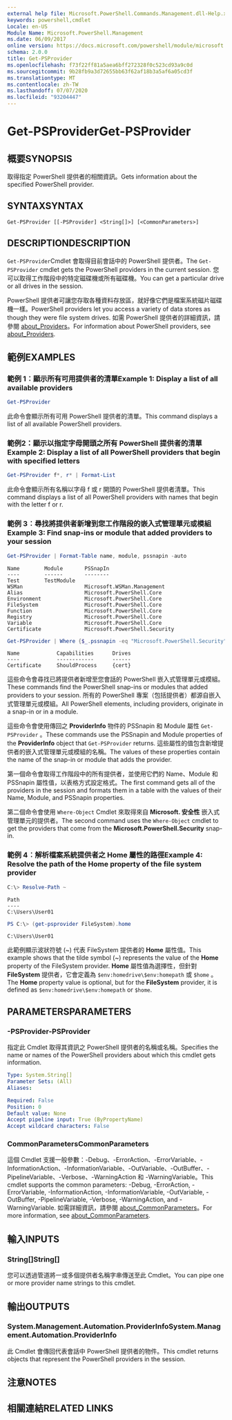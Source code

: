 ```yaml
---
external help file: Microsoft.PowerShell.Commands.Management.dll-Help.xml
keywords: powershell,cmdlet
Locale: en-US
Module Name: Microsoft.PowerShell.Management
ms.date: 06/09/2017
online version: https://docs.microsoft.com/powershell/module/microsoft.powershell.management/get-psprovider?view=powershell-6&WT.mc_id=ps-gethelp
schema: 2.0.0
title: Get-PSProvider
ms.openlocfilehash: f73f22ff81a5aea6bff272328f0c523cd93a9c0d
ms.sourcegitcommit: 9b28fb9a3d72655bb63f62af18b3a5af6a05cd3f
ms.translationtype: MT
ms.contentlocale: zh-TW
ms.lasthandoff: 07/07/2020
ms.locfileid: "93204447"
---
```

# <span data-ttu-id="53f60-103">Get-PSProvider</span><span class="sxs-lookup"><span data-stu-id="53f60-103">Get-PSProvider</span></span>

## <span data-ttu-id="53f60-104">概要</span><span class="sxs-lookup"><span data-stu-id="53f60-104">SYNOPSIS</span></span>
<span data-ttu-id="53f60-105">取得指定 PowerShell 提供者的相關資訊。</span><span class="sxs-lookup"><span data-stu-id="53f60-105">Gets information about the specified PowerShell provider.</span></span>

## <span data-ttu-id="53f60-106">SYNTAX</span><span class="sxs-lookup"><span data-stu-id="53f60-106">SYNTAX</span></span>

```
Get-PSProvider [[-PSProvider] <String[]>] [<CommonParameters>]
```

## <span data-ttu-id="53f60-107">DESCRIPTION</span><span class="sxs-lookup"><span data-stu-id="53f60-107">DESCRIPTION</span></span>

<span data-ttu-id="53f60-108">`Get-PSProvider`Cmdlet 會取得目前會話中的 PowerShell 提供者。</span><span class="sxs-lookup"><span data-stu-id="53f60-108">The `Get-PSProvider` cmdlet gets the PowerShell providers in the current session.</span></span>
<span data-ttu-id="53f60-109">您可以取得工作階段中的特定磁碟機或所有磁碟機。</span><span class="sxs-lookup"><span data-stu-id="53f60-109">You can get a particular drive or all drives in the session.</span></span>

<span data-ttu-id="53f60-110">PowerShell 提供者可讓您存取各種資料存放區，就好像它們是檔案系統磁片磁碟機一樣。</span><span class="sxs-lookup"><span data-stu-id="53f60-110">PowerShell providers let you access a variety of data stores as though they were file system drives.</span></span>
<span data-ttu-id="53f60-111">如需 PowerShell 提供者的詳細資訊，請參閱 [about_Providers](../Microsoft.PowerShell.Core/About/about_Providers.md)。</span><span class="sxs-lookup"><span data-stu-id="53f60-111">For information about PowerShell providers, see [about_Providers](../Microsoft.PowerShell.Core/About/about_Providers.md).</span></span>

## <span data-ttu-id="53f60-112">範例</span><span class="sxs-lookup"><span data-stu-id="53f60-112">EXAMPLES</span></span>

### <span data-ttu-id="53f60-113">範例 1︰顯示所有可用提供者的清單</span><span class="sxs-lookup"><span data-stu-id="53f60-113">Example 1: Display a list of all available providers</span></span>

```powershell
Get-PSProvider
```

<span data-ttu-id="53f60-114">此命令會顯示所有可用 PowerShell 提供者的清單。</span><span class="sxs-lookup"><span data-stu-id="53f60-114">This command displays a list of all available PowerShell providers.</span></span>

### <span data-ttu-id="53f60-115">範例2：顯示以指定字母開頭之所有 PowerShell 提供者的清單</span><span class="sxs-lookup"><span data-stu-id="53f60-115">Example 2: Display a list of all PowerShell providers that begin with specified letters</span></span>

```powershell
Get-PSProvider f*, r* | Format-List
```

<span data-ttu-id="53f60-116">此命令會顯示所有名稱以字母 f 或 r 開頭的 PowerShell 提供者清單。</span><span class="sxs-lookup"><span data-stu-id="53f60-116">This command displays a list of all PowerShell providers with names that begin with the letter f or r.</span></span>

### <span data-ttu-id="53f60-117">範例 3︰尋找將提供者新增到您工作階段的嵌入式管理單元或模組</span><span class="sxs-lookup"><span data-stu-id="53f60-117">Example 3: Find snap-ins or module that added providers to your session</span></span>

```powershell
Get-PSProvider | Format-Table name, module, pssnapin -auto
```

```Output
Name        Module       PSSnapIn
----        ------       --------
Test        TestModule
WSMan                    Microsoft.WSMan.Management
Alias                    Microsoft.PowerShell.Core
Environment              Microsoft.PowerShell.Core
FileSystem               Microsoft.PowerShell.Core
Function                 Microsoft.PowerShell.Core
Registry                 Microsoft.PowerShell.Core
Variable                 Microsoft.PowerShell.Core
Certificate              Microsoft.PowerShell.Security
```

```powershell
Get-PSProvider | Where {$_.pssnapin -eq "Microsoft.PowerShell.Security"}
```

```Output
Name            Capabilities      Drives
----            ------------      ------
Certificate     ShouldProcess     {cert}
```

<span data-ttu-id="53f60-118">這些命令會尋找已將提供者新增至您會話的 PowerShell 嵌入式管理單元或模組。</span><span class="sxs-lookup"><span data-stu-id="53f60-118">These commands find the PowerShell snap-ins or modules that added providers to your session.</span></span>
<span data-ttu-id="53f60-119">所有的 PowerShell 專案（包括提供者）都源自嵌入式管理單元或模組。</span><span class="sxs-lookup"><span data-stu-id="53f60-119">All PowerShell elements, including providers, originate in a snap-in or in a module.</span></span>

<span data-ttu-id="53f60-120">這些命令會使用傳回之 **ProviderInfo** 物件的 PSSnapin 和 Module 屬性 `Get-PSProvider` 。</span><span class="sxs-lookup"><span data-stu-id="53f60-120">These commands use the PSSnapin and Module properties of the **ProviderInfo** object that `Get-PSProvider` returns.</span></span>
<span data-ttu-id="53f60-121">這些屬性的值包含新增提供者的嵌入式管理單元或模組的名稱。</span><span class="sxs-lookup"><span data-stu-id="53f60-121">The values of these properties contain the name of the snap-in or module that adds the provider.</span></span>

<span data-ttu-id="53f60-122">第一個命令會取得工作階段中的所有提供者，並使用它們的 Name、Module 和 PSSnapin 屬性值，以表格方式設定格式。</span><span class="sxs-lookup"><span data-stu-id="53f60-122">The first command gets all of the providers in the session and formats them in a table with the values of their Name, Module, and PSSnapin properties.</span></span>

<span data-ttu-id="53f60-123">第二個命令會使用 `Where-Object` Cmdlet 來取得來自 **Microsoft. 安全性** 嵌入式管理單元的提供者。</span><span class="sxs-lookup"><span data-stu-id="53f60-123">The second command uses the `Where-Object` cmdlet to get the providers that come from the **Microsoft.PowerShell.Security** snap-in.</span></span>

### <span data-ttu-id="53f60-124">範例 4︰解析檔案系統提供者之 Home 屬性的路徑</span><span class="sxs-lookup"><span data-stu-id="53f60-124">Example 4: Resolve the path of the Home property of the file system provider</span></span>

```powershell
C:\> Resolve-Path ~
```

```Output
Path
----
C:\Users\User01
```

```powershell
PS C:\> (get-psprovider FileSystem).home
```

```Output
C:\Users\User01
```

<span data-ttu-id="53f60-125">此範例顯示波狀符號 (~) 代表 FileSystem 提供者的 **Home** 屬性值。</span><span class="sxs-lookup"><span data-stu-id="53f60-125">This example shows that the tilde symbol (~) represents the value of the **Home** property of the FileSystem provider.</span></span>
<span data-ttu-id="53f60-126">**Home** 屬性值為選擇性，但針對 **FileSystem** 提供者，它會定義為 `$env:homedrive\$env:homepath` 或 `$home` 。</span><span class="sxs-lookup"><span data-stu-id="53f60-126">The **Home** property value is optional, but for the **FileSystem** provider, it is defined as `$env:homedrive\$env:homepath` or `$home`.</span></span>

## <span data-ttu-id="53f60-127">PARAMETERS</span><span class="sxs-lookup"><span data-stu-id="53f60-127">PARAMETERS</span></span>

### <span data-ttu-id="53f60-128">-PSProvider</span><span class="sxs-lookup"><span data-stu-id="53f60-128">-PSProvider</span></span>

<span data-ttu-id="53f60-129">指定此 Cmdlet 取得其資訊之 PowerShell 提供者的名稱或名稱。</span><span class="sxs-lookup"><span data-stu-id="53f60-129">Specifies the name or names of the PowerShell providers about which this cmdlet gets information.</span></span>

```yaml
Type: System.String[]
Parameter Sets: (All)
Aliases:

Required: False
Position: 0
Default value: None
Accept pipeline input: True (ByPropertyName)
Accept wildcard characters: False
```

### <span data-ttu-id="53f60-130">CommonParameters</span><span class="sxs-lookup"><span data-stu-id="53f60-130">CommonParameters</span></span>

<span data-ttu-id="53f60-131">這個 Cmdlet 支援一般參數：-Debug、-ErrorAction、-ErrorVariable、-InformationAction、-InformationVariable、-OutVariable、-OutBuffer、-PipelineVariable、-Verbose、-WarningAction 和 -WarningVariable。</span><span class="sxs-lookup"><span data-stu-id="53f60-131">This cmdlet supports the common parameters: -Debug, -ErrorAction, -ErrorVariable, -InformationAction, -InformationVariable, -OutVariable, -OutBuffer, -PipelineVariable, -Verbose, -WarningAction, and -WarningVariable.</span></span> <span data-ttu-id="53f60-132">如需詳細資訊，請參閱 [about_CommonParameters](../Microsoft.PowerShell.Core/About/about_CommonParameters.md)。</span><span class="sxs-lookup"><span data-stu-id="53f60-132">For more information, see [about_CommonParameters](../Microsoft.PowerShell.Core/About/about_CommonParameters.md).</span></span>

## <span data-ttu-id="53f60-133">輸入</span><span class="sxs-lookup"><span data-stu-id="53f60-133">INPUTS</span></span>

### <span data-ttu-id="53f60-134">String[]</span><span class="sxs-lookup"><span data-stu-id="53f60-134">String[]</span></span>

<span data-ttu-id="53f60-135">您可以透過管道將一或多個提供者名稱字串傳送至此 Cmdlet。</span><span class="sxs-lookup"><span data-stu-id="53f60-135">You can pipe one or more provider name strings to this cmdlet.</span></span>

## <span data-ttu-id="53f60-136">輸出</span><span class="sxs-lookup"><span data-stu-id="53f60-136">OUTPUTS</span></span>

### <span data-ttu-id="53f60-137">System.Management.Automation.ProviderInfo</span><span class="sxs-lookup"><span data-stu-id="53f60-137">System.Management.Automation.ProviderInfo</span></span>

<span data-ttu-id="53f60-138">此 Cmdlet 會傳回代表會話中 PowerShell 提供者的物件。</span><span class="sxs-lookup"><span data-stu-id="53f60-138">This cmdlet returns objects that represent the PowerShell providers in the session.</span></span>

## <span data-ttu-id="53f60-139">注意</span><span class="sxs-lookup"><span data-stu-id="53f60-139">NOTES</span></span>

## <span data-ttu-id="53f60-140">相關連結</span><span class="sxs-lookup"><span data-stu-id="53f60-140">RELATED LINKS</span></span>
